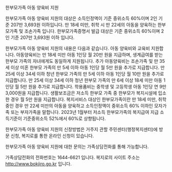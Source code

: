 한부모가족 아동 양육비 지원

한부모가족 아동 양육비 지원의 대상은 소득인정액이 기준 중위소득 60%이며 2인 기준 207만 3,693원 이하입니다. 만 18세 미만, 취학 시 만 22세의 아동을 양육하는 한부모가족 및 조손가족 입니다.
한부모가족증명서 발급 대상은 기준 중위소득 60%이며 2인 기준 207만 3,693원 이하 입니다.

한부모가족 아동 양육비 지원의 내용은 다음과 같습니다.
아동 양육비와 교육비 지원합니다. 
아동양육비는 만 18세 미만 아동 1인당 월 20만 원을 지급하며, 생계급여를 받는 한부모 가족의 자녀에게도 동일하게 지원됩니다.
추가 아동양육비는 조손가족 및 만 35세 이상 미혼 한부모 가족의 만 5세 이하 아동 1인당 월 5만 원을 추가로 지급합니다.
만 25세 이상 34세 이하 청년 한부모 가족의 만 5세 이하 아동 1인당 월 10만 원을 추가로 지급합니다.
만 25세 이상 34세 이하 청년 한부모 가족의 만 6세 이상 18세 미만 아동 1인당 월 5만 원을 추가로 지급합니다.
학용품비는 중학생 및 고등학생 아동 1인당 연 9만 3,000원을 지급합니다.
생활보조금은 저소득 한부모 가족 중 한부모가 복지시설에 입소한 경우 월 5만 원을 지급합니다.
복지서비스 대상인 한부모가족이란 만 18세 미만, 취학 중인 경우 만 22세 미만의 아동을 양육하고 소득인정액이 중위소득 60% 이하인 모자가족 또는 부자가족을 말합니다.
2023년 1월부터 저소득 한부모가족의 복지급여 지급 소득기준이 기준중위소득 52%에서 60%로 상향됩니다.

한부모가족 아동 양육비 지원의 신창방법은 거주지 관할 주민센터(행정복지센터)에 방문 신청, 복지로를 통한 온라인 신청이 있습니다.

한부모가족 아동 양육비 지원에 대한 문의는 가족상담전화를 통해 가능합니다.

가족상담전화의 전화번호는 1644-6621 입니다.
복지로의 사이트 주소는 http://www.bokjiro.go.kr 입니다.